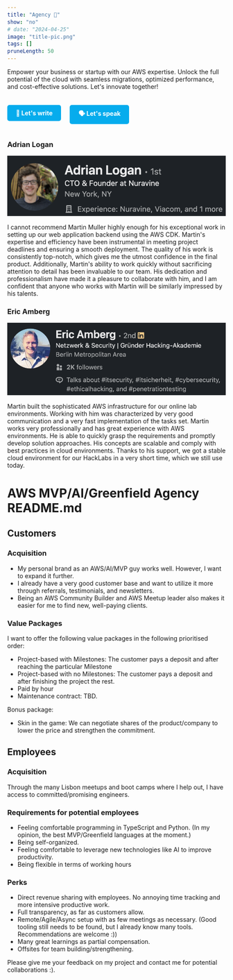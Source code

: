 ```yaml
---
title: "Agency 🤝"
show: "no"
# date: "2024-04-25"
image: "title-pic.png"
tags: []
pruneLength: 50
---
```


<div style="margin-bottom: 20px;">Empower your business or startup with our AWS expertise. Unlock the full potential of the cloud with seamless migrations, optimized performance, and cost-effective solutions. Let's innovate together!<div>

<div style="display: flex; justify-content: start; gap: 20px; margin-top: 20px;">

<a href="mailto:office+agency@martinmueller.dev" target="_blank" style="display: inline-block; background-color: #06aced; color: white; padding: 10px 20px; text-decoration: none; border-radius: 5px; font-weight: bold;">📝 Let's write</a>

<a href="https://calendly.com/martinmueller_dev/30min" target="_blank" style="display: inline-block; background-color: #06aced; color: white; padding: 10px 20px; text-decoration: none; border-radius: 5px; font-weight: bold;">🗣️ Let's speak</a>

</div>

### Adrian Logan

[![pic](https://raw.githubusercontent.com/mmuller88/mmblog/master/content/resume/testimonialAdrian.png)](https://www.linkedin.com/in/adrian-logan-a52027b5)

I cannot recommend Martin Muller highly enough for his exceptional work in setting up our web application backend using the AWS CDK. Martin's expertise and efficiency have been instrumental in meeting project deadlines and ensuring a smooth deployment. The quality of his work is consistently top-notch, which gives me the utmost confidence in the final product. Additionally, Martin's ability to work quickly without sacrificing attention to detail has been invaluable to our team. His dedication and professionalism have made it a pleasure to collaborate with him, and I am confident that anyone who works with Martin will be similarly impressed by his talents.

### Eric Amberg

[![pic](https://raw.githubusercontent.com/mmuller88/mmblog/master/content/resume/testimonialEric.png)](https://www.linkedin.com/in/ericamberg)

Martin built the sophisticated AWS infrastructure for our online lab environments. Working with him was characterized by very good communication and a very fast implementation of the tasks set. Martin works very professionally and has great experience with AWS environments. He is able to quickly grasp the requirements and promptly develop solution approaches. His concepts are scalable and comply with best practices in cloud environments. Thanks to his support, we got a stable cloud environment for our HackLabs in a very short time, which we still use today.

# AWS MVP/AI/Greenfield Agency README.md

## Customers

### Acquisition

- My personal brand as an AWS/AI/MVP guy works well. However, I want to expand it further.
- I already have a very good customer base and want to utilize it more through referrals, testimonials, and newsletters.
- Being an AWS Community Builder and AWS Meetup leader also makes it easier for me to find new, well-paying clients.

### Value Packages

I want to offer the following value packages in the following prioritised order:

- Project-based with Milestones: The customer pays a deposit and after reaching the particular Milestone
- Project-based with no Milestones: The customer pays a deposit and after finishing the project the rest.
- Paid by hour
- Maintenance contract: TBD.

Bonus package:

- Skin in the game: We can negotiate shares of the product/company to lower the price and strengthen the commitment.

## Employees

### Acquisition

Through the many Lisbon meetups and boot camps where I help out, I have access to committed/promising engineers.

### Requirements for potential employees

- Feeling comfortable programming in TypeScript and Python. (In my opinion, the best MVP/Greenfield languages at the moment.)
- Being self-organized.
- Feeling comfortable to leverage new technologies like AI to improve productivity.
- Being flexible in terms of working hours

### Perks

- Direct revenue sharing with employees. No annoying time tracking and more intensive productive work.
- Full transparency, as far as customers allow.
- Remote/Agile/Async setup with as few meetings as necessary. (Good tooling still needs to be found, but I already know many tools. Recommendations are welcome :))
- Many great learnings as partial compensation.
- Offsites for team building/strengthening.

Please give me your feedback on my project and contact me for potential collaborations :).
